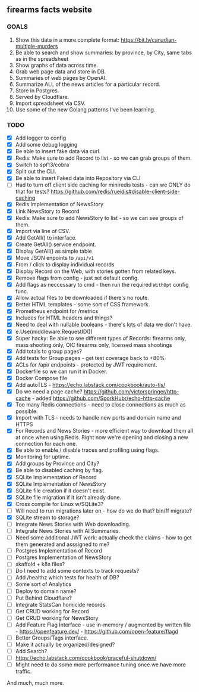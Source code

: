 ## firearms facts website

### GOALS

1. Show this data in a more complete format: https://bit.ly/canadian-multiple-murders
2. Be able to search and show summaries: by province, by City, same tabs as in the spreadsheet
3. Show graphs of data across time.
4. Grab web page data and store in DB.
5. Summaries of web pages by OpenAI.
6. Summarize ALL of the news articles for a particular record.
7. Store in Postgres.
8. Served by Cloudflare.
9. Import spreadsheet via CSV.
10. Use some of the new Golang patterns I've been learning.

### TODO
- [x] Add logger to config
- [x] Add some debug logging
- [x] Be able to insert fake data via curl.
- [x] Redis: Make sure to add Record to list - so we can grab groups of them.
- [x] Switch to spf13/cobra
- [x] Split out the CLI.
- [x] Be able to insert Faked data into Repository via CLI
- [ ] Had to turn off client side caching for miniredis tests - can we ONLY do that for tests? https://github.com/redis/rueidis#disable-client-side-caching
- [x] Redis Implementation of NewsStory
- [x] Link NewsStory to Record
- [x] Redis: Make sure to add NewsStory to list - so we can see groups of them.
- [x] Import via line of CSV.
- [x] Add GetAll() to interface.
- [x] Create GetAll() service endpoint.
- [x] Display GetAll() as simple table
- [x] Move JSON enpoints to `/api/v1`
- [x] From / click to display individual records
- [x] Display Record on the Web, with stories gotten from related keys.
- [x] Remove flags from config - just set default config.
- [x] Add flags as neccessary to cmd - then run the required `WithOpt` config func.
- [x] Allow actual files to be downloaded if there's no route.
- [x] Better HTML templates - some sort of CSS framework.
- [x] Prometheus endpoint for /metrics
- [x] Includes for HTML headers and things?
- [x] Need to deal with nullable booleans - there's lots of data we don't have.
- [x] e.Use(middleware.RequestID())
- [x] Super hacky: Be able to see different types of Records: firearms only, mass shooting only, OIC firearms only, licensed mass shootings
- [x] Add totals to group pages?
- [x] Add tests for Group pages - get test coverage back to +80%
- [x] ACLs for /api/ endpoints - protected by JWT requirement.
- [x] Dockerfile so we can run it in Docker.
- [x] Docker Compose file
- [x] Add autoTLS - https://echo.labstack.com/cookbook/auto-tls/
- [x] Do we need a page cache? https://github.com/victorspringer/http-cache - added https://github.com/SporkHubr/echo-http-cache
- [x] Too many Redis connections - need to close connections as much as possible.
- [x] Import with TLS - needs to handle new ports and domain name and HTTPS
- [x] For Records and News Stories - more efficient way to download them all at once when using Redis. Right now we're opening and closing a new connection for each one.
- [x] Be able to enable / disable traces and profiling using flags.
- [x] Monitoring for uptime.
- [x] Add groups by Province and City?
- [x] Be able to disabled caching by flag.
- [x] SQLite Implementation of Record
- [x] SQLite Implementation of NewsStory
- [x] SQLite file creation if it doesn't exist.
- [x] SQLite file migration if it isn't already done.
- [x] Cross compile for Linux w/SQLite3?
- [ ] Will need to run migrations later on - how do we do that? bin/ff migrate?
- [x] SQLite stream to storage?
- [ ] Integrate News Stories with Web downloading.
- [ ] Integrate News Stories with AI Summaries.
- [ ] Need some additional JWT work: actually check the claims - how to get them generated and asssigned to me?
- [ ] Postgres Implementation of Record
- [ ] Postgres Implementation of NewsStory
- [ ] skaffold + k8s files?
- [ ] Do I need to add some contexts to track requests?
- [ ] Add /healthz which tests for health of DB?
- [ ] Some sort of Analytics
- [ ] Deploy to domain name?
- [ ] Put Behind Cloudflare?
- [ ] Integrate StatsCan homicide records.
- [ ] Get CRUD working for Record
- [ ] Get CRUD working for NewsStory
- [ ] Add Feature Flag Interface - use in-memory / augmented by written file - https://openfeature.dev/ - https://github.com/open-feature/flagd
- [ ] Better Groups/Tags interface.
- [ ] Make it actually be organized/designed?
- [ ] Add Search?
- [ ] https://echo.labstack.com/cookbook/graceful-shutdown/
- [ ] Might need to do some more performance tuning once we have more traffic.

And much, much more.